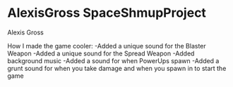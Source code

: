 # AlexisGross SpaceShmupProject

Alexis Gross
 
How I made the game cooler:
-Added a unique sound for the Blaster Weapon
-Added a unique sound for the Spread Weapon
-Added background music
-Added a sound for when PowerUps spawn
-Added a grunt sound for when you take damage and when you spawn in to start the game
